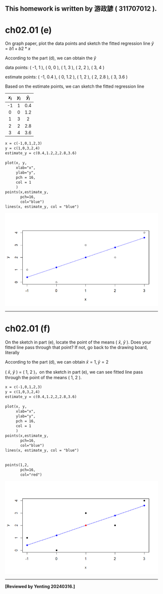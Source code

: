 ## This homework is written by 游政諺 ( 311707012 ).
# ch02.01 (e)
On graph paper, plot the data points and sketch the fitted regression line
$\hat{y} = b1+b2*x$

According to the part (d), we can obtain the  $\hat{y}$

data points: ( -1, 1 ), ( 0, 0 ), ( 1, 3 ), ( 2, 2 ), ( 3, 4 )

estimate points: ( -1, 0.4 ), ( 0, 1.2 ), ( 1, 2 ), ( 2, 2.8 ), ( 3, 3.6 )

Based on the estimate points, we can sketch the fitted regression line

|$x_i$|$y_i$ |$\hat{y}_i$|
|:---:|:---:|:---------:|
| -1  | 1   | 0.4       | 
| 0   | 0   | 1.2       | 
| 1   | 3   | 2         |
| 2  | 2   | 2.8       |
| 3   | 4   | 3.6       | 


```
x = c(-1,0,1,2,3)
y = c(1,0,3,2,4)
estimate_y = c(0.4,1.2,2,2.8,3.6)

plot(x, y,
     xlab="x", 
     ylab="y",
     pch = 16, 
     col = 1
     )
points(x,estimate_y, 
       pch=16,                
       col="blue")  
lines(x, estimate_y, col = "blue")
```
![image](https://github.com/adni7413/hw0201ed/raw/main/b5d6cf20-bd02-4adf-8048-4596b9181ef4.png)

---
# ch02.01 (f)
On the sketch in part (e), locate the point of the means ( $\bar{x}$, $\bar{y}$ ). Does your fitted line
pass through that point? If not, go back to the drawing board, literally

According to the part (d), we can obtain $\bar{x} = 1,  \bar{y} = 2$

( $\bar{x}$, $\bar{y}$ ) = ( 1, 2 )，on the sketch in part (e), we can see fitted line
pass through the point of the means ( 1, 2 ).

```
x = c(-1,0,1,2,3)
y = c(1,0,3,2,4)
estimate_y = c(0.4,1.2,2,2.8,3.6)

plot(x, y,
     xlab="x", 
     ylab="y",
     pch = 16, 
     col = 1
     )
points(x,estimate_y, 
       pch=16,                
       col="blue")  
lines(x, estimate_y, col = "blue")


points(1,2, 
       pch=16,                
       col="red")  

```
![image](https://github.com/adni7413/hw0201ed/raw/main/Rplot01.png)


---
**[Reviewed by Yenting 20240316.]**
